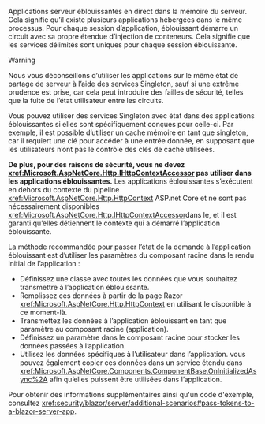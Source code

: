 Applications serveur éblouissantes en direct dans la mémoire du serveur. Cela signifie qu’il existe plusieurs applications hébergées dans le même processus. Pour chaque session d’application, éblouissant démarre un circuit avec sa propre étendue d’injection de conteneurs. Cela signifie que les services délimités sont uniques pour chaque session éblouissante.

> [!WARNING]
> Nous vous déconseillons d’utiliser les applications sur le même état de partage de serveur à l’aide des services Singleton, sauf si une extrême prudence est prise, car cela peut introduire des failles de sécurité, telles que la fuite de l’état utilisateur entre les circuits.

Vous pouvez utiliser des services Singleton avec état dans des applications éblouissantes si elles sont spécifiquement conçues pour celle-ci. Par exemple, il est possible d’utiliser un cache mémoire en tant que singleton, car il requiert une clé pour accéder à une entrée donnée, en supposant que les utilisateurs n’ont pas le contrôle des clés de cache utilisées.

**De plus, pour des raisons de sécurité, vous ne devez <xref:Microsoft.AspNetCore.Http.IHttpContextAccessor> pas utiliser dans les applications éblouissantes.** Les applications éblouissantes s’exécutent en dehors du contexte du pipeline <xref:Microsoft.AspNetCore.Http.HttpContext> ASP.net Core et ne sont pas nécessairement disponibles <xref:Microsoft.AspNetCore.Http.IHttpContextAccessor>dans le, et il est garanti qu’elles détiennent le contexte qui a démarré l’application éblouissante.

La méthode recommandée pour passer l’état de la demande à l’application éblouissant est d’utiliser les paramètres du composant racine dans le rendu initial de l’application :

* Définissez une classe avec toutes les données que vous souhaitez transmettre à l’application éblouissante.
* Remplissez ces données à partir de la page Razor <xref:Microsoft.AspNetCore.Http.HttpContext> en utilisant le disponible à ce moment-là.
* Transmettez les données à l’application éblouissant en tant que paramètre au composant racine (application).
* Définissez un paramètre dans le composant racine pour stocker les données passées à l’application.
* Utilisez les données spécifiques à l’utilisateur dans l’application. vous pouvez également copier ces données dans un service étendu dans <xref:Microsoft.AspNetCore.Components.ComponentBase.OnInitializedAsync%2A> afin qu’elles puissent être utilisées dans l’application.

Pour obtenir des informations supplémentaires ainsi qu'un code d'exemple, consultez <xref:security/blazor/server/additional-scenarios#pass-tokens-to-a-blazor-server-app>.
